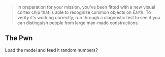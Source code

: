 

> In preparation for your mission, you've been fitted with a new visual cortex chip that is able to recognize common objects on Earth. To verify it's working correctly, run through a diagnostic test to see if you can distinguish people from large man-made constructions.

## The Pwn


Load the model and feed it random numbers?
